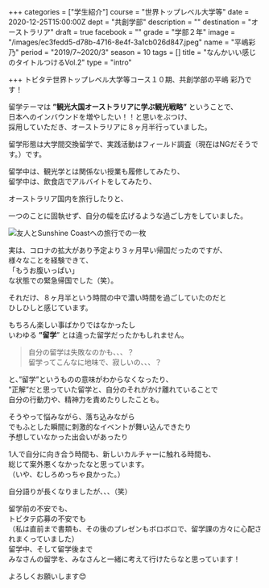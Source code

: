 +++
categories = ["学生紹介"]
course = "世界トップレベル大学等"
date = 2020-12-25T15:00:00Z
dept = "共創学部"
description = ""
destination = "オーストラリア"
draft = true
facebook = ""
grade = "学部２年"
image = "/images/ec3fedd5-d78b-4716-8e4f-3a1cb026d847.jpeg"
name = "平嶋彩乃"
period = "2019/7~2020/3"
season = 10
tags = []
title = "なんかいい感じのタイトルつけるVol.2"
type = "intro"

+++
トビタテ世界トップレベル大学等コース１０期、共創学部の平嶋 彩乃です！

留学テーマは **”観光大国オーストラリアに学ぶ観光戦略”** ということで、  
日本へのインバウンドを増やしたい！！と思いをぶつけ、  
採用していただき、オーストラリアに８ヶ月半行っていました。

留学形態は大学間交換留学で、実践活動はフィールド調査（現在はNGだそうです。）です。

留学中は、観光学とは関係ない授業も履修してみたり、  
留学中は、飲食店でアルバイトをしてみたり、  
  
オーストラリア国内を旅行したりと、  
  
一つのことに固執せず、自分の幅を広げるような過ごし方をしていました。

![](/images/6ead161c-d928-4850-9153-e7df5638e8fc.jpeg "友人とSunshine Coastへの旅行での一枚")

実は、コロナの拡大があり予定より３ヶ月早い帰国だったのですが、  
様々なことを経験できて、  
「もうお腹いっぱい」  
な状態での緊急帰国でした（笑）。

それだけ、８ヶ月半という時間の中で濃い時間を過ごしていたのだと  
ひしひしと感じています。

もちろん楽しい事ばかりではなかったし  
いわゆる **”留学**” とは違った留学だったかもしれません。

> 自分の留学は失敗なのかも、、、？  
> 留学ってこんなに地味で、寂しいの、、、？

と、”留学”というものの意味がわからなくなったり、  
”正解”だと思っていた留学と、自分のそれがかけ離れていることで  
自分の行動力や、精神力を責めたりしたことも。

そうやって悩みながら、落ち込みながら  
でもふとした瞬間に刺激的なイベントが舞い込んできたり  
予想していなかった出会いがあったり

1人で自分に向き合う時間も、新しいカルチャーに触れる時間も、  
総じて案外悪くなかったなと思っています。  
（いや、むしろめっちゃ良かった。）

自分語りが長くなりましたが、、、（笑）

  
留学前の不安でも、  
トビタテ応募の不安でも  
（私は直前まで書類も、その後のプレゼンもボロボロで、留学課の方々に心配されまくっていました）  
留学中、そして留学後まで  
みなさんの留学を、みなさんと一緒に考えて行けたらなと思っています！

よろしくお願いします😊
